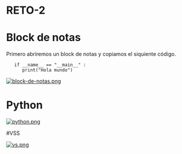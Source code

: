 # RETO-2
# Block de notas 
 Primero abriremos  un block de notas y copiamos el siquiente código.


 

       if __name__ == "__main__" :
          print("Hola mundo")
	 
[![block-de-notas.png](https://i.postimg.cc/50vmS8rg/block-de-notas.png)](https://postimg.cc/HcY5p8d8)



# Python

[![python.png](https://i.postimg.cc/QC3J4HG3/python.png)](https://postimg.cc/TLtbh237)



#VSS

[![vs.png](https://i.postimg.cc/Hxw8Zz9S/vs.png)](https://postimg.cc/wyBB3hPJ)
